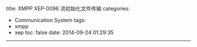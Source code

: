 title: XMPP XEP-0096 流初始化文件传输
categories:
  - Communication System
tags:
  - xmpp
  - xep
toc: false
date: 2014-09-24 01:29:35
---


